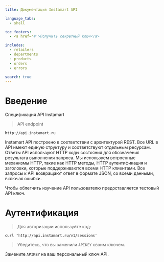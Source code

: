 ```yaml
---
title: Документация Instamart API

language_tabs:
  - shell

toc_footers:
  - <a href='#'>Получить секретный ключ</a>

includes:
  - retailers
  - departments
  - products
  - orders
  - errors

search: true
---
```


# Введение

Спецификация API Instamart

> API endpoint

```shell
http://api.instamart.ru
```



Instamart API построено в соответствии с архитектурой REST. Все URL в API имеют единую структуру и соответствуют отдельным ресурсам. Ответы API используют HTTP коды состояния для обозначения результата выполнения запроса. Мы используем встроенные механизмы HTTP, такие как HTTP методы, HTTP аутентификация и заголовки, которые поддерживаются всеми HTTP клиентами. Все запросы к API возвращают ответ в формате JSON, со всеми данными, включая ошибки.

Чтобы облегчить изучение API пользователю предоставляется тестовый API ключ.

# Аутентификация

> Для авторизации используйте код:

```shell
curl 'http://api.instamart.ru/v1/sessions'
```

> Убедитесь, что вы заменили `APIKEY` своим ключем.

<aside class="notice">
Замените <code>APIKEY</code> на ваш персональный ключ API.
</aside>
